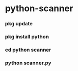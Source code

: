 # python-scanner

### pkg update ###
### pkg install python ###
### cd python scanner ###
### python scanner.py ###
